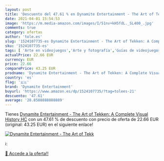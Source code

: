 ```yaml
---
layout: post
title: 'Descuento del 47.61 % en Dynamite Entertainment - The Art of Tekk'
date: 2021-04-01 15:54:53
image: 'https://m.media-amazon.com/images/I/51nv+kH5fdL._SL400_.jpg'
comments: true
category: ofertas
author: 'tole.es'
slug: '1524107735-es Dynamite Entertainment - The Art of Tekken: A Complete...'
sku: '1524107735-es'
tags: [ 'Arte en videojuegos','Arte y fotografía','Guías de videojuegos y juegos para PC','Historia del arte','Historia del arte por tema y concepto','Historia, teoría y crítica de arte, cine y fotografía','Hogar, manualidades y estilos de vida','Informática, internet y medios digitales','Libros','Libros juveniles','Otros productos de multimedia y técnicas','Sociedad y ciencias sociales','Sociedad y cultura','dynamite entertainment', ]
actualPrice: 22.66 EUR
currency: EUR
price: 22.66
comparePrice: 43.25 EUR
prodname: 'Dynamite Entertainment - The Art of Tekken: A Complete Visual History HC'
country: 'es'
flag: '🇪🇸'
brand: 'Dynamite Entertainment'
buyurl: 'https://www.amazon.es/dp/1524107735/?tag=tolees-21'
descuento: '47.61'
average: '28.8588888888889'
---
```


Tienes [Dynamite Entertainment - The Art of Tekken: A Complete Visual History HC](https://www.amazon.es/dp/1524107735/?tag=tolees-21) con un 47.61 % de descuento con precio de oferta de 22.66 EUR (original: 43.25 EUR) en el siguiente enlace!

[![Dynamite Entertainment - The Art of Tekk](https://m.media-amazon.com/images/I/51nv+kH5fdL._SL400_.jpg)](https://www.amazon.es/dp/1524107735/?tag=tolees-21)

ℹ️:


[🛒 Accede a la oferta!!](https://www.amazon.es/dp/1524107735/?tag=tolees-21)
